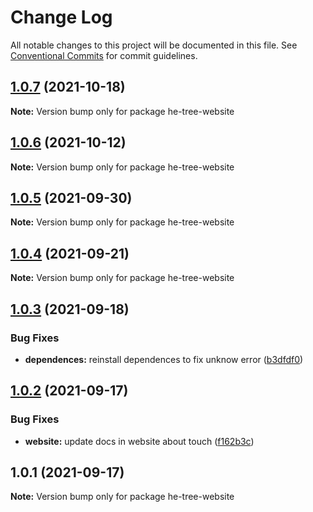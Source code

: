 # Change Log

All notable changes to this project will be documented in this file.
See [Conventional Commits](https://conventionalcommits.org) for commit guidelines.

## [1.0.7](https://github.com/phphe/he-tree/compare/he-tree-website@1.0.6...he-tree-website@1.0.7) (2021-10-18)

**Note:** Version bump only for package he-tree-website





## [1.0.6](https://github.com/phphe/he-tree/compare/he-tree-website@1.0.5...he-tree-website@1.0.6) (2021-10-12)

**Note:** Version bump only for package he-tree-website





## [1.0.5](https://github.com/phphe/he-tree/compare/he-tree-website@1.0.4...he-tree-website@1.0.5) (2021-09-30)

**Note:** Version bump only for package he-tree-website





## [1.0.4](https://github.com/phphe/he-tree/compare/he-tree-website@1.0.3...he-tree-website@1.0.4) (2021-09-21)

**Note:** Version bump only for package he-tree-website





## [1.0.3](https://github.com/phphe/he-tree/compare/he-tree-website@1.0.2...he-tree-website@1.0.3) (2021-09-18)


### Bug Fixes

* **dependences:** reinstall dependences to fix unknow error ([b3dfdf0](https://github.com/phphe/he-tree/commit/b3dfdf0abe4a1a8efc203811280d3af1fac7e387))





## [1.0.2](https://github.com/phphe/he-tree/compare/he-tree-website@1.0.1...he-tree-website@1.0.2) (2021-09-17)


### Bug Fixes

* **website:** update docs in website about touch ([f162b3c](https://github.com/phphe/he-tree/commit/f162b3c63af4c7455db0b191109acb2d56135a53))





## 1.0.1 (2021-09-17)

**Note:** Version bump only for package he-tree-website
